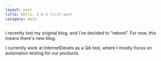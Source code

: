 ```yaml
---
layout: post
title: Hello, I'm a first post
category: main
---
```


I recently lost my original blog, and  I've decided to “reboot”. For now, this means there's new blog.

I currently work at InternetDevels as a QA test, where I mostly focus on automation testing for our products.